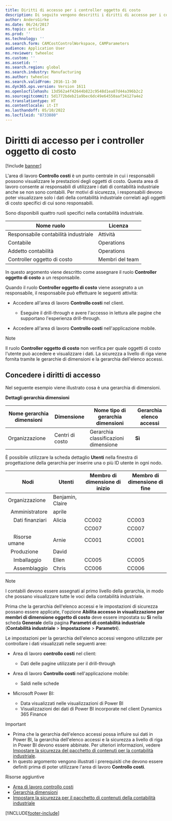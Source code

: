 ```yaml
---
title: Diritti di accesso per i controller oggetto di costo
description: Di seguito vengono descritti i diritti di accesso per i controller oggetto di costo.
author: AndersGirke
ms.date: 06/24/2017
ms.topic: article
ms.prod: ''
ms.technology: ''
ms.search.form: CAMCostControlWorkspace, CAMParameters
audience: Application User
ms.reviewer: twheeloc
ms.custom: ''
ms.assetid: ''
ms.search.region: global
ms.search.industry: Manufacturing
ms.author: twheeloc
ms.search.validFrom: 2016-11-30
ms.dyn365.ops.version: Version 1611
ms.openlocfilehash: 13d562a4f42644b822c9548d1ea87d44a396b2c2
ms.sourcegitcommit: 5d1772bdeb21a9bec6dc49e64550aaf34127a4e2
ms.translationtype: HT
ms.contentlocale: it-IT
ms.lasthandoff: 05/10/2022
ms.locfileid: "8733880"
---
```

# <a name="access-rights-for-cost-object-controllers"></a>Diritti di accesso per i controller oggetto di costo

[!include [banner](../includes/banner.md)]

L'area di lavoro **Controllo costi** è un punto centrale in cui i responsabili possono visualizzare le prestazioni degli oggetti di costo. Questa area di lavoro consente ai responsabili di utilizzare i dati di contabilità industriale anche se non sono contabili. Per motivi di sicurezza, i responsabili devono poter visualizzare solo i dati della contabilità industriale correlati agli oggetti di costo specifici di cui sono responsabili.

Sono disponibili quattro ruoli specifici nella contabilità industriale.

| Nome ruolo               | Licenza      |
|-------------------------|--------------|
| Responsabile contabilità industriale | Attività     |
| Contabile         | Operations   |
| Addetto contabilità   | Operations   |
| Controller oggetto di costo  | Membri del team |

In questo argomento viene descritto come assegnare il ruolo **Controller oggetto di costo** a un responsabile.

Quando il ruolo **Controller oggetto di costo** viene assegnato a un responsabile, il responsabile può effettuare le seguenti attività:

- Accedere all'area di lavoro **Controllo costi** nel client.

    - Eseguire il drill-through e avere l'accesso in lettura alle pagine che supportano l'esperienza drill-through.

- Accedere all'area di lavoro **Controllo costi** nell'applicazione mobile.

> [!NOTE]
> Il ruolo **Controller oggetto di costo** non verifica per quale oggetti di costo l'utente può accedere e visualizzare i dati. La sicurezza a livello di riga viene fornita tramite le gerarchie di dimensioni e la gerarchia dell'elenco accessi.

## <a name="grant-access-rights"></a>Concedere i diritti di accesso
Nel seguente esempio viene illustrato cosa è una gerarchia di dimensioni.

**Dettagli gerarchia dimensioni**

| Nome gerarchia dimensioni | Dimensione    | Nome tipo di gerarchia dimensioni      | Gerarchia elenco accessi |
|--------------------------|--------------|------------------------------------|-----------------------|
| Organizzazione             | Centri di costo | Gerarchia classificazioni dimensione | **Sì**               |

È possibile utilizzare la scheda dettaglio **Utenti** nella finestra di progettazione della gerarchia per inserire una o più ID utente in ogni nodo.

|             Nodi                 | Utenti            | Membro di dimensione di inizio     |   Membro di dimensione di fine   |
|-----------------------------------|------------------|---------------------------|-------------------------|
| Organizzazione                      | Benjamin, Claire |                           |                         |
| &nbsp;&nbsp;Amministratore                 | aprile            |                           |                         |
| &nbsp;&nbsp;&nbsp;&nbsp;Dati finanziari   | Alicia           | CC002                     | CC003                   |
|                                   |                  | CC007                     | CC007                   |
| &nbsp;&nbsp;&nbsp;&nbsp;Risorse umane        | Arnie            | CC001                     | CC001                   |
| &nbsp;&nbsp;Produzione            | David            |                           |                         |
| &nbsp;&nbsp;&nbsp;&nbsp;Imballaggio | Ellen            | CC005                     | CC005                   |
| &nbsp;&nbsp;&nbsp;&nbsp;Assemblaggio  | Chris            | CC006                     | CC006                   |

> [!NOTE]
> I contabili devono essere assegnati al primo livello della gerarchia, in modo che possano visualizzare tutte le voci della contabilità industriale.

Prima che la gerarchia dell'elenco accessi e le impostazioni di sicurezza possano essere applicate, l'opzione **Abilita accesso in visualizzazione per membri di dimensione oggetto di costo** deve essere impostata su **Sì** nella scheda **Generale** della pagina **Parametri di contabilità industriale** (**Contabilità industriale** > **Impostazione** > **Parametri**).

Le impostazioni per la gerarchia dell'elenco accessi vengono utilizzate per controllare i dati visualizzati nelle seguenti aree:

- Area di lavoro **controllo costi** nel client:

    - Dati delle pagine utilizzate per il drill-through

- Area di lavoro **Controllo costi** nell'applicazione mobile:

    - Saldi nelle schede

- Microsoft Power BI:

    - Data visualizzati nelle visualizzazioni di Power BI
    - Visualizzazioni dei dati di Power BI incorporate nel client Dynamics 365 Finance

> [!IMPORTANT]
> - Prima che la gerarchia dell'elenco accessi possa influire sui dati in Power BI, la gerarchia dell'elenco accessi e la sicurezza a livello di riga in Power BI devono essere abbinate. Per ulteriori informazioni, vedere [Impostare la sicurezza del pacchetto di contenuti per la contabilità industriale](../../fin-ops-core/dev-itpro/analytics/setup-security-cost-accounting-content-pack.md).
> - In questo argomento vengono illustrati i prerequisiti che devono essere definiti prima di poter utilizzare l'area di lavoro **Controllo costi**.

Risorse aggiuntive

- [Area di lavoro controllo costi](cost-control-workspace.md)
- [Gerarchia dimensioni](dimension-hierarchy.md)
- [Impostare la sicurezza per il pacchetto di contenuti della contabilità industriale](../../fin-ops-core/dev-itpro/analytics/setup-security-cost-accounting-content-pack.md)


[!INCLUDE[footer-include](../../includes/footer-banner.md)]
